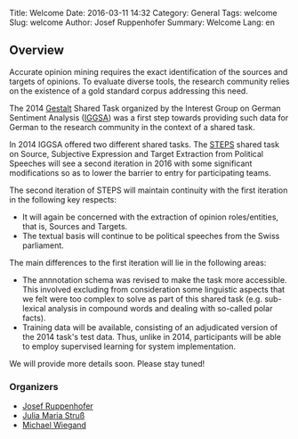 Title: Welcome
Date: 2016-03-11 14:32
Category: General
Tags: welcome
Slug: welcome
Author: Josef Ruppenhofer
Summary: Welcome
Lang: en


## Overview

Accurate opinion mining requires the exact identification of the sources and targets of opinions. To evaluate diverse tools, the research community relies on the existence of a gold standard corpus addressing this need. 

The 2014 [Gestalt](https://sites.google.com/site/iggsasharedtask/) Shared Task organized by the  Interest Group on German Sentiment Analysis ([IGGSA](https://sites.google.com/site/iggsahome/)) was a first step towards providing such data for German to the research community in the context of a shared task. 

In 2014 IGGSA offered two different shared tasks. The [STEPS]((https://sites.google.com/site/iggsasharedtask/task-1)) shared task on Source, Subjective Expression and Target Extraction from Political Speeches will see a second iteration in 2016 with some significant modifications so as to lower the barrier to entry for participating teams. 

The second iteration of STEPS will maintain continuity with the first iteration in the following key respects:

* It will again be concerned with the extraction of opinion roles/entities, that is, Sources and Targets. 
* The textual basis will continue to be political speeches from the Swiss parliament.

The main differences to the first iteration will lie in the following areas:

* The annnotation schema was revised to make the task more accessible. This involved excluding from consideration some linguistic aspects that we felt were too complex to solve as part of this shared task (e.g. sub-lexical analysis in compound words and dealing with so-called polar facts).
* Training data will be available, consisting of an adjudicated version of the 2014 task's test data. Thus, unlike in 2014, participants will be able to employ supervised learning for system implementation. 


We will provide more details soon. Please stay tuned!


### Organizers

* [Josef Ruppenhofer](http://www.uni-hildesheim.de/ruppenhofer/)
* [Julia Maria Struß](https://www.uni-hildesheim.de/fb3/institute/iwist/mitglieder/struss/)
* [Michael Wiegand](http://www.coli.uni-saarland.de/~miwieg/)

